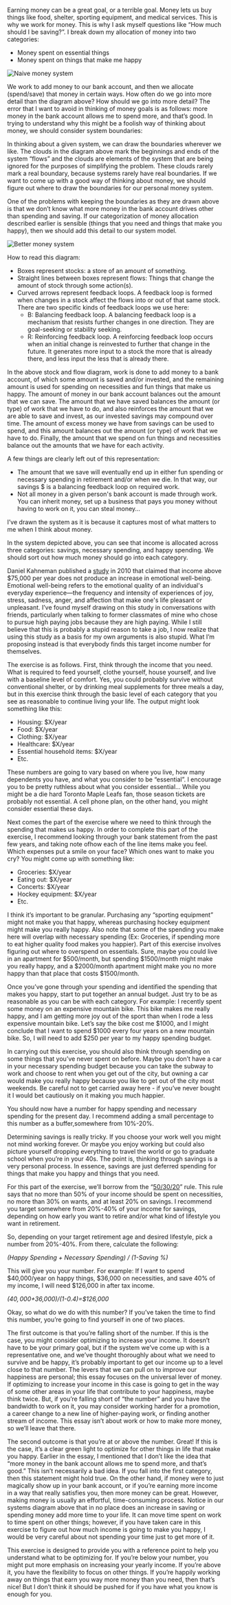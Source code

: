 Earning money can be a great goal, or a terrible goal.  Money lets us buy things like food, shelter, sporting equipment, and medical services. This is why we work for money. This is why I ask myself questions like “How much should I be saving?”. I break down my allocation of money into two categories:
* Money spent on essential things
* Money spent on things that make me happy

![Naive money system](/GrahamSM.github.io/docs/assets/naive-money.png)

We work to add money to our bank account, and then we allocate (spend/save) that money in certain ways. How often do we go into more detail than the diagram above? How should we go into more detail? 
The error that I want to avoid in thinking of money goals is as follows: more money in the bank account allows me to spend more, and that’s good. In trying to understand why this might be a foolish way of thinking about money, we should consider system boundaries: 

In thinking about a given system, we can draw the boundaries wherever we like. The clouds in the diagram above mark the beginnings and ends of the system “flows” and the clouds are elements of the system that are being ignored for the purposes of simplifying the problem. These clouds rarely mark a real boundary, because systems rarely have real boundaries. If we want to come up with a good way of thinking about money, we should figure out where to draw the boundaries for our personal money system. 

One of the problems with keeping the boundaries as they are drawn above is that we don’t know what more money in the bank account drives other than spending and saving. If our categorization of money allocation described earlier is sensible (things that you need and things that make you happy), then we should add this detail to our system model.

![Better money system](/GrahamSM.github.io/docs/assets/better-money.png)

How to read this diagram:
* Boxes represent stocks: a store of an amount of something.
* Straight lines between boxes represent flows: Things that change the amount of stock through some action(s).
* Curved arrows represent feedback loops. A feedback loop is formed when changes in a stock affect the flows into or out of that same stock. There are two specific kinds of feedback loops we use here:
  * B: Balancing feedback loop. A balancing feedback loop is a mechanism that resists further changes in one direction. They are goal-seeking or stability seeking.
  * R: Reinforcing feedback loop. A reinforcing feedback loop occurs when an initial change is reinvested to further that change in the future. It generates more input to a stock the more that is already there, and less input the less that is already there. 

In the above stock and flow diagram, work is done to add money to a bank account, of which some amount is saved and/or invested, and the remaining amount is used for spending on necessities and fun things that make us happy. The amount of money in our bank account balances out the amount that we can save. The amount that we have saved balances the amount (or type) of work that we have to do, and also reinforces the amount that we are able to save and invest, as our invested savings may compound over time. The amount of excess money we have from savings can be used to spend, and this amount balances out the amount (or type) of work that we have to do. Finally, the amount that we spend on fun things and necessities balance out the amounts that we have for each activity. 

A few things are clearly left out of this representation: 
* The amount that we save will eventually end up in either fun spending or necessary spending in retirement and/or when we die. In that way, our savings $ is a balancing feedback loop on required work. 
* Not all money in a given person's bank account is made through work. You can inherit money, set up a business that pays you money without having to work on it, you can steal money… 

I’ve drawn the system as it is because it captures most of what matters to me when I think about money. 

In the system depicted above, you can see that income is allocated across three categories: savings, necessary spending, and happy spending. We should sort out how much money should go into each category. 

Daniel Kahneman published a <a href="https://www.pnas.org/content/107/38/16489">study</a> in 2010 that claimed that income above $75,000 per year does not produce an increase in emotional well-being. Emotional well-being refers to the emotional quality of an individual's everyday experience—the frequency and intensity of experiences of joy, stress, sadness, anger, and affection that make one's life pleasant or unpleasant. I’ve found myself drawing on this study in conversations with friends, particularly when talking to former classmates of mine who chose to pursue high paying jobs because they are high paying. While I still believe that this is probably a stupid reason to take a job, I now realize that using this study as a basis for my own arguments is also stupid. What I’m proposing instead is that everybody finds this target income number for themselves. 

The exercise is as follows. First, think through the income that you need. What is required to feed yourself, clothe yourself, house yourself, and live with a baseline level of comfort. Yes, you could probably survive without conventional shelter, or by drinking meal supplements for three meals a day, but in this exercise think through the basic level of each category that you see as reasonable to continue living your life. The output might look something like this:
* Housing: $X/year
* Food: $X/year
* Clothing: $X/year
* Healthcare: $X/year
* Essential household items: $X/year
* Etc.

These numbers are going to vary based on where you live, how many dependents you have, and what you consider to be “essential”. I encourage you to be pretty ruthless about what you consider essential… While you might be a die hard Toronto Maple Leafs fan, those season tickets are probably not essential. A cell phone plan, on the other hand, you might consider essential these days.

Next comes the part of the exercise where we need to think through the spending that makes us happy. In order to complete this part of the exercise, I recommend looking through your bank statement from the past few years, and taking note ofhow each of the line items make you feel. Which expenses put a smile on your face? Which ones want to make you cry? You might come up with something like: 
* Groceries: $X/year
* Eating out: $X/year
* Concerts: $X/year
* Hockey equipment: $X/year
* Etc.

I think it’s important to be granular. Purchasing any “sporting equipment” might not make you that happy, whereas purchasing hockey equipment might make you really happy. Also note that some of the spending you make here will overlap with necessary spending (Ex: Groceries, if spending more to eat higher quality food makes you happier). Part of this exercise involves figuring out where to overspend on essentials. Sure, maybe you could live in an apartment for $500/month, but spending $1500/month might make you really happy, and a $2000/month apartment might make you no more happy than that place that costs $1500/month.

Once you’ve gone through your spending and identified the spending that makes you happy, start to put together an annual budget. Just try to be as reasonable as you can be with each category. For example: I recently spent some money on an expensive mountain bike. This bike makes me really happy, and I am getting more joy out of the sport than when I rode a less expensive mountain bike. Let’s say the bike cost me $1000, and I might conclude that I want to spend $1000 every four years on a new mountain bike. So, I will need to add $250 per year to my happy spending budget. 

In carrying out this exercise, you should also think through spending on some things that you’ve never spent on before. Maybe you don’t have a car in your necessary spending budget because you can take the subway to work and choose to rent when you get out of the city, but owning a car would make you really happy because you like to get out of the city most weekends. Be careful not to get carried away here - if you’ve never bought it I would bet cautiously on it making you much happier. 

You should now have a number for happy spending and necessary spending for the present day. I recommend adding a small percentage to this number as a buffer,somewhere from 10%-20%. 

Determining savings is really tricky. If you choose your work well you might not mind working forever. Or maybe you enjoy working but could also picture yourself dropping everything to travel the world or go to graduate school when you’re in your 40s. The point is, thinking through savings is a very personal process. In essence, savings are just deferred spending for things that make you happy and things that you need. 

For this part of the exercise, we’ll borrow from the “<a href="https://n26.com/en-eu/blog/50-30-20-rule">50/30/20</a>” rule. This rule says that no more than 50% of your income should be spent on necessities, no more than 30% on wants, and at least 20% on savings. I recommend you target somewhere from 20%-40% of your income for savings, depending on how early you want to retire and/or what kind of lifestyle you want in retirement. 

So, depending on your target retirement age and desired lifestyle, pick a number from 20%-40%. From there, calculate the following:

*(Happy Spending + Necessary Spending) / (1-Saving %)*

This will give you your number. For example: If I want to spend $40,000/year on happy things, $36,000 on necessities, and save 40% of my income, I will need $126,000 in after tax income. 

*($40,000+$36,000)/(1-0.4)=$126,000*

Okay, so what do we do with this number? If you’ve taken the time to find this number, you’re going to find yourself in one of two places. 

The first outcome is that you’re falling short of the number. If this is the case, you might consider optimizing to increase your income. It doesn’t have to be your primary goal, but if the system we’ve come up with is a representative one, and we’ve thought thoroughly about what we need to survive and be happy, it’s probably important to get our income up to a level close to that number. The levers that we can pull on to improve our happiness are personal; this essay focuses on the universal lever of money. If optimizing to increase your income in this case is going to get in the way of some other areas in your life that contribute to your happiness, maybe think twice. But, if you’re falling short of “the number” and you have the bandwidth to work on it, you may consider working harder for a promotion, a career change to a new line of higher-paying work, or finding another stream of income. This essay isn’t about work or how to make more money, so we’ll leave that there. 

The second outcome is that you’re at or above the number. Great! If this is the case, it’s a clear green light to optimize for other things in life that make you happy. Earlier in the essay, I mentioned that I don’t like the idea that “more money in the bank account allows me to spend more, and that’s good.” This isn’t necessarily a bad idea. If you fall into the first category, then this statement might hold true. On the other hand, if money were to just magically show up in your bank account, or if you’re earning more income in a way that really satisfies you, then more money can be great. However, making money is usually an effortful, time-consuming process. Notice in our systems diagram above that in no place does an increase in saving or spending money add more time to your life. It can move time spent on work to time spent on other things; however, if you have taken care in this exercise to figure out how much income is going to make you happy, I would be very careful about not spending your time just to get more of it. 

This exercise is designed to provide you with a reference point to help you understand what to be optimizing for. If you’re below your number, you might put more emphasis on increasing your yearly income. If you’re above it, you have the flexibility to focus on other things. If you’re happily working away on things that earn you way more money than you need, then that’s nice! But I don’t think it should be pushed for if you have what you know is enough for you.

